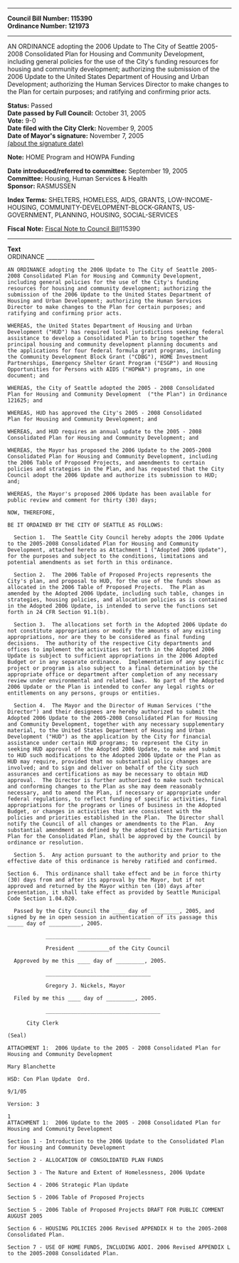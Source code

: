 * * * * *  
  
**Council Bill Number: [](#h0)[](#h2)115390**   
**Ordinance Number: 121973**  
  
* * * * *  
  
AN ORDINANCE adopting the 2006 Update to The City of Seattle 2005- 2008 Consolidated Plan for Housing and Community Development, including general policies for the use of the City's funding resources for housing and community development; authorizing the submission of the 2006 Update to the United States Department of Housing and Urban Development; authorizing the Human Services Director to make changes to the Plan for certain purposes; and ratifying and confirming prior acts.  
  
**Status:** Passed   
**Date passed by Full Council:** October 31, 2005   
**Vote:** 9-0   
**Date filed with the City Clerk:** November 9, 2005   
**Date of Mayor's signature:** November 7, 2005   
[(about the signature date)](/~public/approvaldate.htm)   
  
**Note:** HOME Program and HOWPA Funding  
  
  
**Date introduced/referred to committee:** September 19, 2005   
**Committee:** Housing, Human Services & Health   
**Sponsor:** RASMUSSEN   
  
**Index Terms:** SHELTERS, HOMELESS, AIDS, GRANTS, LOW-INCOME-HOUSING, COMMUNITY-DEVELOPMENT-BLOCK-GRANTS, US-GOVERNMENT, PLANNING, HOUSING, SOCIAL-SERVICES  
  
**Fiscal Note:** [Fiscal Note to Council Bill](http://clerk.seattle.gov/~public/fnote/115390.htm)[](#h1)[](#h3)115390  
  
* * * * *  
  
**Text**  
    ORDINANCE _________________  
  
    AN ORDINANCE adopting the 2006 Update to The City of Seattle 2005-  
    2008 Consolidated Plan for Housing and Community Development,  
    including general policies for the use of the City's funding  
    resources for housing and community development; authorizing the  
    submission of the 2006 Update to the United States Department of  
    Housing and Urban Development; authorizing the Human Services  
    Director to make changes to the Plan for certain purposes; and  
    ratifying and confirming prior acts.  
  
    WHEREAS, the United States Department of Housing and Urban  
    Development ("HUD") has required local jurisdictions seeking federal  
    assistance to develop a Consolidated Plan to bring together the  
    principal housing and community development planning documents and  
    the applications for four federal formula grant programs, including  
    the Community Development Block Grant ("CDBG"), HOME Investment  
    Partnerships, Emergency Shelter Grant Program ("ESGP") and Housing  
    Opportunities for Persons with AIDS ("HOPWA") programs, in one  
    document; and  
  
    WHEREAS, the City of Seattle adopted the 2005 - 2008 Consolidated  
    Plan for Housing and Community Development  ("the Plan") in Ordinance  
    121625; and  
  
    WHEREAS, HUD has approved the City's 2005 - 2008 Consolidated  
    Plan for Housing and Community Development; and  
  
    WHEREAS, and HUD requires an annual update to the 2005 - 2008  
    Consolidated Plan for Housing and Community Development; and  
  
    WHEREAS, the Mayor has proposed the 2006 Update to the 2005-2008  
    Consolidated Plan for Housing and Community Development, including  
    the 2006 Table of Proposed Projects, and amendments to certain  
    policies and strategies in the Plan, and has requested that the City  
    Council adopt the 2006 Update and authorize its submission to HUD;  
    and;  
  
    WHEREAS, the Mayor's proposed 2006 Update has been available for  
    public review and comment for thirty (30) days;  
  
    NOW, THEREFORE,  
  
    BE IT ORDAINED BY THE CITY OF SEATTLE AS FOLLOWS:  
  
      Section 1.  The Seattle City Council hereby adopts the 2006 Update  
    to the 2005-2008 Consolidated Plan for Housing and Community  
    Development, attached hereto as Attachment 1 ("Adopted 2006 Update"),  
    for the purposes and subject to the conditions, limitations and  
    potential amendments as set forth in this ordinance.  
  
      Section 2.  The 2006 Table of Proposed Projects represents the  
    City's plan, and proposal to HUD, for the use of the funds shown as  
    allocated in the 2006 Table of Proposed Projects.  The Plan as  
    amended by the Adopted 2006 Update, including such table, changes in  
    strategies, housing policies, and allocation policies as is contained  
    in the Adopted 2006 Update, is intended to serve the functions set  
    forth in 24 CFR Section 91.1(b).  
  
      Section 3.  The allocations set forth in the Adopted 2006 Update do  
    not constitute appropriations or modify the amounts of any existing  
    appropriations, nor are they to be considered as final funding  
    decisions.  The authority of the respective City departments and  
    offices to implement the activities set forth in the Adopted 2006  
    Update is subject to sufficient appropriations in the 2006 Adopted  
    Budget or in any separate ordinance.  Implementation of any specific  
    project or program is also subject to a final determination by the  
    appropriate office or department after completion of any necessary  
    review under environmental and related laws.  No part of the Adopted  
    2006 Update or the Plan is intended to confer any legal rights or  
    entitlements on any persons, groups or entities.  
  
      Section 4.  The Mayor and the Director of Human Services ("the  
    Director") and their designees are hereby authorized to submit the  
    Adopted 2006 Update to the 2005-2008 Consolidated Plan for Housing  
    and Community Development, together with any necessary supplementary  
    material, to the United States Department of Housing and Urban  
    Development ("HUD") as the application by the City for financial  
    assistance under certain HUD programs; to represent the City in  
    seeking HUD approval of the Adopted 2006 Update, to make and submit  
    to HUD such modifications to the Adopted 2006 Update or the Plan as  
    HUD may require, provided that no substantial policy changes are  
    involved; and to sign and deliver on behalf of the City such  
    assurances and certifications as may be necessary to obtain HUD  
    approval.  The Director is further authorized to make such technical  
    and conforming changes to the Plan as she may deem reasonably  
    necessary, and to amend the Plan, if necessary or appropriate under  
    federal regulations, to reflect funding of specific activities, final  
    appropriations for the programs or lines of business in the Adopted  
    Budget, or changes in activities that are consistent with the  
    policies and priorities established in the Plan.  The Director shall  
    notify the Council of all changes or amendments to the Plan.  Any  
    substantial amendment as defined by the adopted Citizen Participation  
    Plan for the Consolidated Plan, shall be approved by the Council by  
    ordinance or resolution.  
  
      Section 5.  Any action pursuant to the authority and prior to the  
    effective date of this ordinance is hereby ratified and confirmed.  
  
    Section 6.  This ordinance shall take effect and be in force thirty  
    (30) days from and after its approval by the Mayor, but if not  
    approved and returned by the Mayor within ten (10) days after  
    presentation, it shall take effect as provided by Seattle Municipal  
    Code Section 1.04.020.  
  
      Passed by the City Council the ____ day of _________, 2005, and  
    signed by me in open session in authentication of its passage this  
    _____ day of __________, 2005.  
  
                _________________________________  
  
                President __________of the City Council  
  
      Approved by me this ____ day of _________, 2005.  
  
                _________________________________  
  
                Gregory J. Nickels, Mayor  
  
      Filed by me this ____ day of _________, 2005.  
  
                ____________________________________  
  
          City Clerk  
  
    (Seal)  
  
    ATTACHMENT 1:  2006 Update to the 2005 - 2008 Consolidated Plan for  
    Housing and Community Development  
  
    Mary Blanchette  
  
    HSD: Con Plan Update  Ord.  
  
    9/1/05  
  
    Version: 3  
  
    1  
    ATTACHMENT 1:  2006 Update to the 2005 - 2008 Consolidated Plan for Housing and Community Development  
  
    Section 1 - Introduction to the 2006 Update to the Consolidated Plan for Housing and Community Development  
  
    Section 2 - ALLOCATION OF CONSOLIDATED PLAN FUNDS  
  
    Section 3 - The Nature and Extent of Homelessness, 2006 Update  
  
    Section 4 - 2006 Strategic Plan Update  
  
    Section 5 - 2006 Table of Proposed Projects  
  
    Section 5 - 2006 Table of Proposed Projects DRAFT FOR PUBLIC COMMENT AUGUST 2005  
  
    Section 6 - HOUSING POLICIES 2006 Revised APPENDIX H to the 2005-2008 Consolidated Plan.  
  
    Section 7 - USE OF HOME FUNDS, INCLUDING ADDI. 2006 Revised APPENDIX L to the 2005-2008 Consolidated Plan.  
